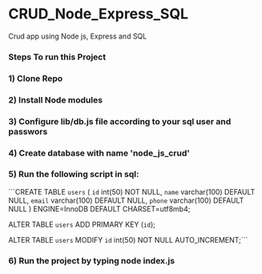 # CRUD_Node_Express_SQL
Crud app using Node js, Express and SQL


### Steps To run this Project 
### 1) Clone Repo
### 2) Install Node modules
### 3) Configure lib/db.js file according to your sql user and passwors
### 4) Create database with name 'node_js_crud'
### 5) Run the following script in sql: 

```CREATE TABLE `users` (
  `id` int(50) NOT NULL,
  `name` varchar(100) DEFAULT NULL,
  `email` varchar(100) DEFAULT NULL,
  `phone` varchar(100) DEFAULT NULL
) ENGINE=InnoDB DEFAULT CHARSET=utf8mb4;


ALTER TABLE `users`
  ADD PRIMARY KEY (`id`);

ALTER TABLE `users`
  MODIFY `id` int(50) NOT NULL AUTO_INCREMENT;```
  
### 6) Run the project by typing node index.js 
